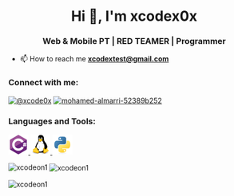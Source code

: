 <h1 align="center">Hi 👋, I'm xcodex0x</h1>
<h3 align="center">Web & Mobile PT | RED TEAMER | Programmer</h3>

- 📫 How to reach me **xcodextest@gmail.com**

<h3 align="left">Connect with me:</h3>
<p align="left">
<a href="https://twitter.com/@xcode0x" target="blank"><img align="center" src="https://raw.githubusercontent.com/rahuldkjain/github-profile-readme-generator/master/src/images/icons/Social/twitter.svg" alt="@xcode0x" height="30" width="40" /></a>
<a href="https://linkedin.com/in/mohamed-almarri-52389b252" target="blank"><img align="center" src="https://raw.githubusercontent.com/rahuldkjain/github-profile-readme-generator/master/src/images/icons/Social/linked-in-alt.svg" alt="mohamed-almarri-52389b252" height="30" width="40" /></a>
</p>

<h3 align="left">Languages and Tools:</h3>
<p align="left"> <a href="https://www.w3schools.com/cs/" target="_blank" rel="noreferrer"> <img src="https://raw.githubusercontent.com/devicons/devicon/master/icons/csharp/csharp-original.svg" alt="csharp" width="40" height="40"/> </a> <a href="https://www.linux.org/" target="_blank" rel="noreferrer"> <img src="https://raw.githubusercontent.com/devicons/devicon/master/icons/linux/linux-original.svg" alt="linux" width="40" height="40"/> </a> <a href="https://www.python.org" target="_blank" rel="noreferrer"> <img src="https://raw.githubusercontent.com/devicons/devicon/master/icons/python/python-original.svg" alt="python" width="40" height="40"/> </a> </p>

<p><img align="left" src="https://github-readme-stats.vercel.app/api/top-langs?username=xcodeon1&show_icons=true&locale=en&layout=compact" alt="xcodeon1" /></p>

<p>&nbsp;<img align="center" src="https://github-readme-stats.vercel.app/api?username=xcodeon1&show_icons=true&locale=en" alt="xcodeon1" /></p>

<p><img align="center" src="https://github-readme-streak-stats.herokuapp.com/?user=xcodeon1&" alt="xcodeon1" /></p>
